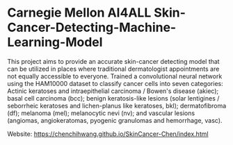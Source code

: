 # Carnegie Mellon AI4ALL Skin-Cancer-Detecting-Machine-Learning-Model
This project aims to provide an accurate skin-cancer detecting model that can be utilized in places where traditional dermatologist appointments are not equally accessible to everyone. Trained a convolutional neural network using the HAM10000 dataset to classify cancer cells into seven categories: Actinic keratoses and intraepithelial carcinoma / Bowen's disease (akiec); basal cell carcinoma (bcc); benign keratosis-like lesions (solar lentigines / seborrheic keratoses and lichen-planus like keratoses, bkl); dermatofibroma (df); melanoma (mel); melanocytic nevi (nv); and vascular lesions (angiomas, angiokeratomas, pyogenic granulomas and hemorrhage, vasc).


Website: https://chenchihwang.github.io/SkinCancer-Chen/index.html

